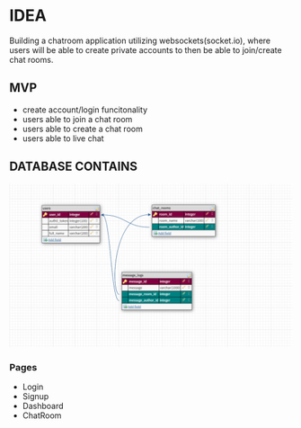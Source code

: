 # IDEA

Building a chatroom application utilizing websockets(socket.io), where users will be able to create private accounts to then be able to join/create chat rooms.

## **MVP**

- create account/login funcitonality
- users able to join a chat room
- users able to create a chat room
- users able to live chat

## **DATABASE CONTAINS**

![Alt text](./livechat-database-design.PNG)

### **Pages**

- Login
- Signup
- Dashboard
- ChatRoom
